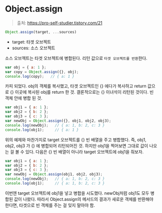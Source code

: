 # Object.assign

> 출처: https://pro-self-studier.tistory.com/21

```javascript
Object.assign(target, ...sources)
```

- target: 타겟 오브젝트
- sources: 소스 오브젝트

소스 오브젝트는 타겟 오브젝트에 병합된다. 리턴 값으로 `타겟 오브젝트를 반환`한다.

```javascript
var obj = { a: 1 };
var copy = Object.assign({}, obj);
console.log(copy);   // { a: 1 }
```

카피 되었다. obj의 객체를 복사했고, 타겟 오브젝트인 {} 에다가 복사하고 return 값으로 {} 이곳에 복사된 obj를 return 한 것. 결론적으로는 {} 이녀석이 리턴된 것이다. 빈 객체 안에 병합 된 것.

```javascript
var obj1 = { a: 1 };
var obj2 = { b: 2 };
var obj3 = { c: 3 };
var newObj = Object.assign({}, obj1, obj2, obj3);
console.log(newObj);   // { a: 1, b: 2, c: 3 }
console.log(obj1);     // { a: 1 }
```

위의 예제와 마찬가지로 target 오브젝트를 {} 빈 배열을 주고 병합했다. 즉, obj1, obj2, obj3 가 {} 에 병합되어 리턴되어진 것. 하지만 obj1을 찍어보면 그대로 값이 나오는 걸 볼 수 있다. 다음은 {} 빈 배열이 아니라 target 오브젝트에 obj1을 줘보자.

```javascript
var obj1 = { a: 1 };
var obj2 = { b: 2 };
var obj3 = { c: 3 };
var newObj = Object.assign(obj1, obj2, obj3);
console.log(newObj);   // { a: 1, b: 2, c: 3 }
console.log(obj1);     // { a: 1, b: 2, c: 3 }
```

이번엔 target 오브젝트에 obj1을 넣고 병합을 시도했다. newObj처럼 obj1도 모두 병합된 값이 나왔다. 따라서 Object.assign의 메서드의 결과가 새로운 객체를 반환해야 한다면, 타겟으로 빈 객체를 주는 걸 잊지 말아야 함.
